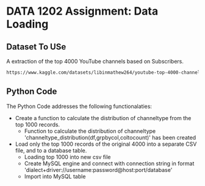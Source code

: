 # DATA 1202 Assignment: Data Loading #
## Dataset To USe ##
A extraction of the top 4000 YouTube channels based on Subscribers.
```bash
https://www.kaggle.com/datasets/libinmathew264/youtube-top-4000-channels-based-on-subscribers
```
## Python Code ##

The Python Code addresses the following functionalaties:
* Create a function to calculate the distribution of channeltype from the top 1000 records.
  * Function to calculate the distribution of channeltype 'channeltype_distribution(df,grpbycol,coltocount)' has been created
* Load only the top 1000 records of the original 4000 into a separate CSV file, and to a database table. 
    * Loading top 1000 into new csv file
    * Create MySQL engine and connect with connection string in format 'dialect+driver://username:password@host:port/database'
    * Import into MySQL table
